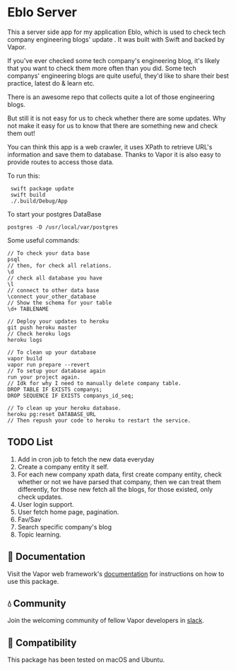 # Eblo Server

This a server side app for my application Eblo, which is used to check tech company engineering blogs' update . It was built with Swift and backed by Vapor.

If you've ever checked some tech company's engineering blog, it's likely that you want to check them more often than you did. Some tech companys' engineering blogs are quite useful, they'd like to share their best practice, latest do & learn etc.

There is an awesome repo that collects quite a lot of those engineering blogs.

But still it is not easy for us to check whether there are some updates. Why not make it easy for us to know that there are something new and check them out!

You can think this app is a web crawler, it uses XPath to retrieve URL's information and save them to database. Thanks to Vapor it is also easy to provide routes to access those data.



To run this:

     swift package update
     swift build
     ./.build/Debug/App
     
To start your postgres DataBase

    postgres -D /usr/local/var/postgres
    
Some useful commands:

    // To check your data base
    psql
    // then, for check all relations.
    \d 
    // check all database you have
    \l
    // connect to other data base
    \connect your_other_database
    // Show the schema for your table
    \d+ TABLENAME
    
    // Deploy your updates to heroku
    git push heroku master
    // Check heroku logs
    heroku logs
    
    // To clean up your database
    vapor build
    vapor run prepare --revert
    // To setup your database again
    run your project again.
    // Idk for why I need to manually delete company table.
    DROP TABLE IF EXISTS companys;
    DROP SEQUENCE IF EXISTS companys_id_seq;
    
    // To clean up your heroku database.
    heroku pg:reset DATABASE_URL
    // Then repush your code to heroku to restart the service.
    
## TODO List

 1. Add in cron job to fetch the new data everyday
 2. Create a company entity it self.
 3. For each new company xpath data, first create company entity, check whether or not we have parsed that company,
    then we can treat them differently, for those new fetch all the blogs, for those existed, only check updates.
 4. User login support.
 5. User fetch home page, pagination.
 6. Fav/Sav
 7. Search specific company's blog
 8. Topic learning.

## 📖 Documentation

Visit the Vapor web framework's [documentation](http://docs.vapor.codes) for instructions on how to use this package.

## 💧 Community

Join the welcoming community of fellow Vapor developers in [slack](http://vapor.team).

## 🔧 Compatibility

This package has been tested on macOS and Ubuntu.
